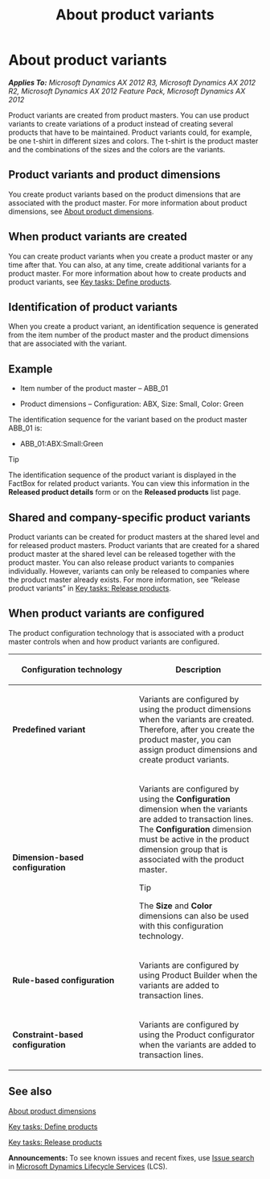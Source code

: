 ﻿---
title: About product variants
TOCTitle: About product variants
ms:assetid: fef0de51-1a49-480b-8767-2f6bc352dadb
ms:mtpsurl: https://technet.microsoft.com/en-us/library/Aa573452(v=AX.60)
ms:contentKeyID: 39519394
ms.date: 05/02/2014
mtps_version: v=AX.60
---

# About product variants 


_**Applies To:** Microsoft Dynamics AX 2012 R3, Microsoft Dynamics AX 2012 R2, Microsoft Dynamics AX 2012 Feature Pack, Microsoft Dynamics AX 2012_

Product variants are created from product masters. You can use product variants to create variations of a product instead of creating several products that have to be maintained. Product variants could, for example, be one t-shirt in different sizes and colors. The t-shirt is the product master and the combinations of the sizes and the colors are the variants.

## Product variants and product dimensions

You create product variants based on the product dimensions that are associated with the product master. For more information about product dimensions, see [About product dimensions](about-product-dimensions.md).

## When product variants are created

You can create product variants when you create a product master or any time after that. You can also, at any time, create additional variants for a product master. For more information about how to create products and product variants, see [Key tasks: Define products](key-tasks-define-products.md).

## Identification of product variants

When you create a product variant, an identification sequence is generated from the item number of the product master and the product dimensions that are associated with the variant.

## Example

  - Item number of the product master – ABB\_01

  - Product dimensions – Configuration: ABX, Size: Small, Color: Green

The identification sequence for the variant based on the product master ABB\_01 is:

  - ABB\_01:ABX:Small:Green


> [!TIP]
> <P>The identification sequence of the product variant is displayed in the FactBox for related product variants. You can view this information in the <STRONG>Released product details</STRONG> form or on the <STRONG>Released products</STRONG> list page.</P>



## Shared and company-specific product variants

Product variants can be created for product masters at the shared level and for released product masters. Product variants that are created for a shared product master at the shared level can be released together with the product master. You can also release product variants to companies individually. However, variants can only be released to companies where the product master already exists. For more information, see “Release product variants” in [Key tasks: Release products](key-tasks-release-products.md).

## When product variants are configured

The product configuration technology that is associated with a product master controls when and how product variants are configured.

<table>
<colgroup>
<col style="width: 50%" />
<col style="width: 50%" />
</colgroup>
<thead>
<tr class="header">
<th><p><strong>Configuration technology</strong></p></th>
<th><p>Description</p></th>
</tr>
</thead>
<tbody>
<tr class="odd">
<td><p><strong>Predefined variant</strong></p></td>
<td><p>Variants are configured by using the product dimensions when the variants are created. Therefore, after you create the product master, you can assign product dimensions and create product variants.</p></td>
</tr>
<tr class="even">
<td><p><strong>Dimension-based configuration</strong></p></td>
<td><p>Variants are configured by using the <strong>Configuration</strong> dimension when the variants are added to transaction lines. The <strong>Configuration</strong> dimension must be active in the product dimension group that is associated with the product master.</p>
<div class="alert"> 

> [!TIP]
> <P>The <STRONG>Size</STRONG> and <STRONG>Color</STRONG> dimensions can also be used with this configuration technology.</P>


</div></td>
</tr>
<tr class="odd">
<td><p><strong>Rule-based configuration</strong></p></td>
<td><p>Variants are configured by using Product Builder when the variants are added to transaction lines.</p></td>
</tr>
<tr class="even">
<td><p><strong>Constraint-based configuration</strong></p></td>
<td><p>Variants are configured by using the Product configurator when the variants are added to transaction lines.</p></td>
</tr>
</tbody>
</table>


## See also

[About product dimensions](about-product-dimensions.md)

[Key tasks: Define products](key-tasks-define-products.md)

[Key tasks: Release products](key-tasks-release-products.md)

  
**Announcements:** To see known issues and recent fixes, use [Issue search](http://go.microsoft.com/fwlink/?linkid=389258) in [Microsoft Dynamics Lifecycle Services](http://go.microsoft.com/fwlink/?linkid=306505) (LCS).

